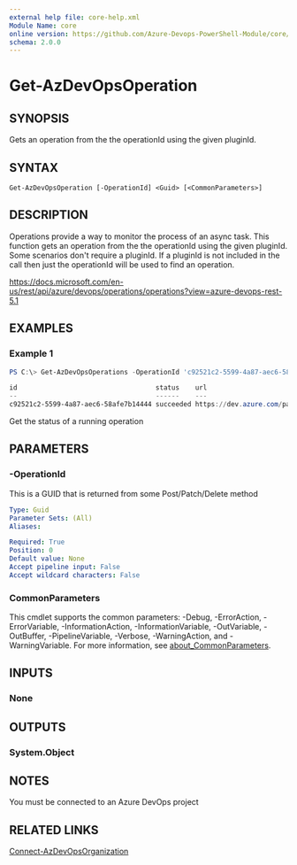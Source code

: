 ```yaml
---
external help file: core-help.xml
Module Name: core
online version: https://github.com/Azure-Devops-PowerShell-Module/core/blob/master/docs/Get-AzDevOpsOperation.md#get-azdevopsoperation
schema: 2.0.0
---
```


# Get-AzDevOpsOperation

## SYNOPSIS
Gets an operation from the the operationId using the given pluginId.

## SYNTAX

```
Get-AzDevOpsOperation [-OperationId] <Guid> [<CommonParameters>]
```

## DESCRIPTION
Operations provide a way to monitor the process of an async task. This function gets an operation from the the operationId using the given pluginId. Some scenarios don't require a pluginId. If a pluginId is not included in the call then just the operationId will be used to find an operation.

https://docs.microsoft.com/en-us/rest/api/azure/devops/operations/operations?view=azure-devops-rest-5.1

## EXAMPLES

### Example 1
```powershell
PS C:\> Get-AzDevOpsOperations -OperationId 'c92521c2-5599-4a87-aec6-58afe7b14444'

id                                   status    url                                                                               _links
--                                   ------    ---                                                                               ------
c92521c2-5599-4a87-aec6-58afe7b14444 succeeded https://dev.azure.com/patton-tech/_apis/operations/c92521c2-5599-4a87-aec6-58afe7b14444 @{self=}
```

Get the status of a running operation

## PARAMETERS

### -OperationId
This is a GUID that is returned from some Post/Patch/Delete method

```yaml
Type: Guid
Parameter Sets: (All)
Aliases:

Required: True
Position: 0
Default value: None
Accept pipeline input: False
Accept wildcard characters: False
```

### CommonParameters
This cmdlet supports the common parameters: -Debug, -ErrorAction, -ErrorVariable, -InformationAction, -InformationVariable, -OutVariable, -OutBuffer, -PipelineVariable, -Verbose, -WarningAction, and -WarningVariable. For more information, see [about_CommonParameters](http://go.microsoft.com/fwlink/?LinkID=113216).

## INPUTS

### None

## OUTPUTS

### System.Object
## NOTES
You must be connected to an Azure DevOps project

## RELATED LINKS

[Connect-AzDevOpsOrganization](https://github.com/Azure-Devops-PowerShell-Module/authentication/blob/master/docs/Connect-AzDevOpsOrganization.md#connect-azdevopsorganization)